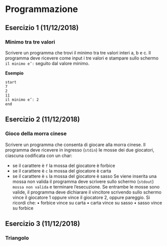 # Programmazione

## Esercizio 1 (11/12/2018)
### Minimo tra tre valori
Scrivere un programma che trovi il minimo tra tre valori interi a, b e c. Il programma deve ricevere come input i tre valori e stampare sullo schermo ```il minimo e’:``` seguito dal valore minimo.

**Esempio**
```
start
7
2
11
il minimo e’: 2
end
```


## Esercizio 2 (11/12/2018)
### Gioco della morra cinese
Scrivere un programma che consenta di giocare alla morra cinese. Il programma deve ricevere in ingresso (```stdin```) le mosse dei due giocatori, ciascuna codiﬁcata con un char:
* se il carattere è ```f``` la mossa del giocatore è forbice
* se il carattere è ```c``` la mossa del giocatore è carta
* se il carattere è `s` la mossa del giocatore è sasso
Se viene inserita una mossa non valida il programma deve scrivere sullo schermo (```stdout```) ```mossa non valida``` e terminare l’esecuzione. Se entrambe le mosse sono valide, il programma deve dichiarare il vincitore scrivendo sullo schermo vince il giocatore 1 oppure vince il giocatore 2, oppure pareggio. Si ricordi che: • forbice vince su carta • carta vince su sasso • sasso vince su forbice 

## Esercizio 3 (11/12/2018)
### Triangolo